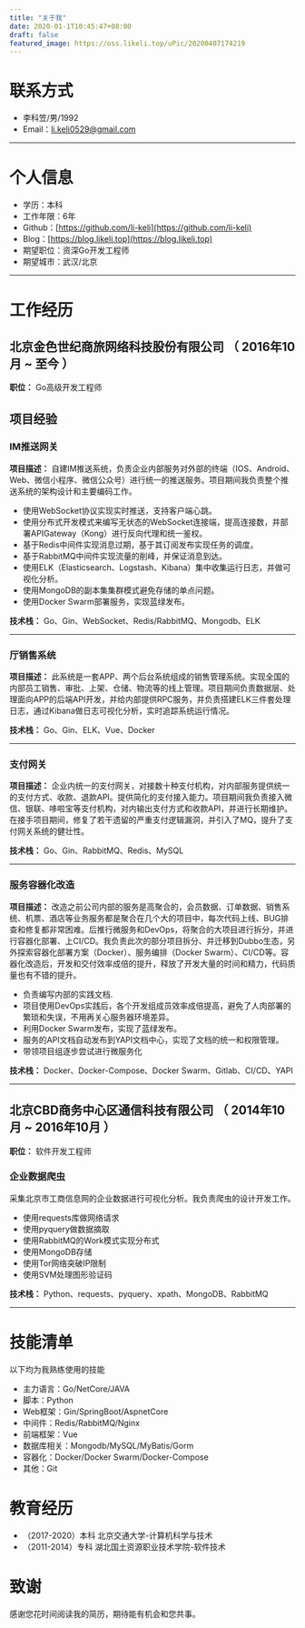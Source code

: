 ```yaml
---
title: "关于我"
date: 2020-01-1T10:45:47+08:00
draft: false
featured_image: https://oss.likeli.top/uPic/20200407174219
---
```


# 联系方式

- 李科笠/男/1992
- Email：<a href="mailto:li.keli0529@gmail.com">li.keli0529@gmail.com</a>

---

# 个人信息

 - 学历：本科
 - 工作年限：6年
 - Github：[https://github.com/li-keli](https://github.com/li-keli)
 - Blog：[https://blog.likeli.top](https://blog.likeli.top)
 - 期望职位：资深Go开发工程师
 - 期望城市：武汉/北京

---

# 工作经历

## 北京金色世纪商旅网络科技股份有限公司 （ 2016年10月 ~ 至今 ）

**职位：** Go高级开发工程师

## 项目经验

### IM推送网关

**项目描述：** 自建IM推送系统，负责企业内部服务对外部的终端（IOS、Android、Web、微信小程序、微信公众号）进行统一的推送服务。项目期间我负责整个推送系统的架构设计和主要编码工作。

* 使用WebSocket协议实现实时推送，支持客户端心跳。
* 使用分布式开发模式来编写无状态的WebSocket连接端，提高连接数，并部署APIGateway（Kong）进行反向代理和统一鉴权。
* 基于Redis中间件实现消息过期，基于其订阅发布实现任务的调度。
* 基于RabbitMQ中间件实现流量的削峰，并保证消息到达。
* 使用ELK（Elasticsearch、Logstash、Kibana）集中收集运行日志，并做可视化分析。
* 使用MongoDB的副本集集群模式避免存储的单点问题。
* 使用Docker Swarm部署服务，实现蓝绿发布。

**技术栈：** Go、Gin、WebSocket、Redis/RabbitMQ、Mongodb、ELK

---

### 厅销售系统

**项目描述：** 此系统是一套APP、两个后台系统组成的销售管理系统。实现全国的内部员工销售、审批、上架、仓储、物流等的线上管理。项目期间负责数据层、处理面向APP的后端API开发，并给内部提供RPC服务，并负责搭建ELK三件套处理日志，通过Kibana做日志可视化分析，实时追踪系统运行情况。

**技术栈：** Go、Gin、ELK、Vue、Docker

---

### 支付网关

**项目描述：** 企业内统一的支付网关，对接数十种支付机构，对内部服务提供统一的支付方式、收款、退款API。提供简化的支付接入能力。项目期间我负责接入微信、银联、哆啦宝等支付机构，对内输出支付方式和收款API，并进行长期维护。在接手项目期间，修复了若干遗留的严重支付逻辑漏洞，并引入了MQ，提升了支付网关系统的健壮性。

**技术栈：** Go、Gin、RabbitMQ、Redis、MySQL

---

### 服务容器化改造

**项目描述：** 改造之前公司内部的服务是高聚合的，会员数据、订单数据、销售系统、机票、酒店等业务服务都是聚合在几个大的项目中，每次代码上线、BUG排查和修复都非常困难。后推行微服务和DevOps，将聚合的大项目进行拆分，并进行容器化部署、上CI/CD。我负责此次的部分项目拆分、并迁移到Dubbo生态，另外探索容器化部署方案（Docker）、服务编排（Docker Swarm）、CI/CD等。容器化改造后，开发和交付效率成倍的提升，释放了开发大量的时间和精力，代码质量也有不错的提升。

* 负责编写内部的实践文档.
* 项目使用DevOps实践后，各个开发组成员效率成倍提高，避免了人肉部署的繁琐和失误，不用再关心服务器环境差异。
* 利用Docker Swarm发布，实现了蓝绿发布。
* 服务的API文档自动发布到YAPI文档中心，实现了文档的统一和权限管理。
* 带领项目组逐步尝试进行微服务化

**技术栈：** Docker、Docker-Compose、Docker Swarm、Gitlab、CI/CD、YAPI

---

## 北京CBD商务中心区通信科技有限公司 （ 2014年10月 ~ 2016年10月 ）

**职位：** 软件开发工程师

### 企业数据爬虫

采集北京市工商信息网的企业数据进行可视化分析。我负责爬虫的设计开发工作。

* 使用requests库做网络请求
* 使用pyquery做数据摘取
* 使用RabbitMQ的Work模式实现分布式
* 使用MongoDB存储
* 使用Tor网络突破IP限制
* 使用SVM处理图形验证码

**技术栈：** Python、requests、pyquery、xpath、MongoDB、RabbitMQ

---

# 技能清单

以下均为我熟练使用的技能

- 主力语言：Go/NetCore/JAVA
- 脚本：Python
- Web框架：Gin/SpringBoot/AspnetCore
- 中间件：Redis/RabbitMQ/Nginx
- 前端框架：Vue
- 数据库相关：Mongodb/MySQL/MyBatis/Gorm
- 容器化：Docker/Docker Swarm/Docker-Compose
- 其他：Git


# 教育经历

* （2017-2020）本科 北京交通大学-计算机科学与技术
* （2011-2014）专科 湖北国土资源职业技术学院-软件技术

# 致谢
感谢您花时间阅读我的简历，期待能有机会和您共事。